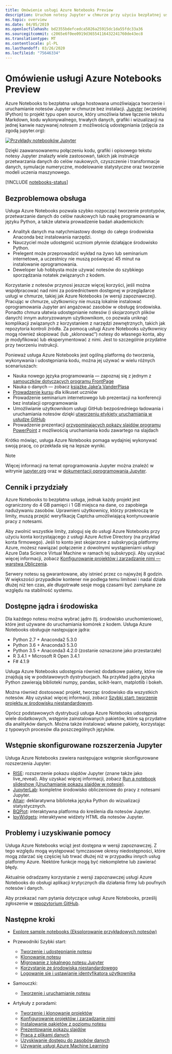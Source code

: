 ```yaml
---
title: Omówienie usługi Azure Notebooks Preview
description: Uruchom notesy Jupyter w chmurze przy użyciu bezpłatnej usługi Azure Notebooks Preview, w której nie jest wymagana żadna konfiguracja ani konfiguracja.
ms.topic: overview
ms.date: 04/05/2019
ms.openlocfilehash: bd2355bdefcedca5026a25915dc1da55fdc33a36
ms.sourcegitcommit: c2065e6f0ee0919d36554116432241760de43ec8
ms.translationtype: MT
ms.contentlocale: pl-PL
ms.lasthandoff: 03/26/2020
ms.locfileid: "75646334"
---
```

# <a name="overview-of-azure-notebooks-preview"></a>Omówienie usługi Azure Notebooks Preview

Azure Notebooks to bezpłatna usługa hostowana umożliwiająca tworzenie i uruchamianie notesów Jupyter w chmurze bez instalacji. [Jupyter](https://jupyter.org/) (wcześniej IPython) to projekt typu open source, który umożliwia łatwe łączenie tekstu Markdown, kodu wykonywalnego, trwałych danych, grafiki i wizualizacji na jednej kanwie nazywanej *notesem* z możliwością udostępniania (zdjęcia za zgodą jupyter.org):

[![Przykłady notebooków Jupyter](https://jupyter.org/assets/jupyterpreview.png)](https://jupyter.org/assets/jupyterpreview.png#lightbox)

Dzięki zaawansowanemu połączeniu kodu, grafiki i opisowego tekstu notesy Jupyter znalazły wiele zastosowań, takich jak instrukcje przetwarzania danych do celów naukowych, czyszczenie i transformacje danych, symulacje numeryczne, modelowanie statystyczne oraz tworzenie modeli uczenia maszynowego.

[!INCLUDE [notebooks-status](../../includes/notebooks-status.md)]

## <a name="hassle-free-experience"></a>Bezproblemowa obsługa

Usługa Azure Notebooks pozwala szybko rozpocząć tworzenie prototypów, przetwarzanie danych do celów naukowych lub naukę programowania w języku Python, a także ułatwia prowadzenie badań akademickich:

- Analityk danych ma natychmiastowy dostęp do całego środowiska Anaconda bez instalowania narzędzi.
- Nauczyciel może udostępnić uczniom płynnie działające środowisko Python.
- Prelegent może przeprowadzić wykład na żywo lub seminarium internetowe, a uczestnicy nie muszą poświęcać 45 minut na instalowanie oprogramowania.
- Deweloper lub hobbysta może używać notesów do szybkiego sporządzania notatek związanych z kodem.

Korzystanie z notesów przynosi jeszcze więcej korzyści, jeśli można współpracować nad nimi za pośrednictwem dostępnej w przeglądarce usługi w chmurze, takiej jak Azure Notebooks (w wersji zapoznawczej). Pracując w chmurze, użytkownicy nie muszą lokalnie instalować oprogramowania Jupyter ani angażować zasobów w obsługę środowiska. Ponadto chmura ułatwia udostępnianie notesów (i skojarzonych plików danych) innym autoryzowanym użytkownikom, co pozwala uniknąć komplikacji związanych z korzystaniem z narzędzi zewnętrznych, takich jak repozytoria kontroli źródła. Za pomocą usługi Azure Notebooks użytkownicy mogą również skopiować (lub „sklonować”) notesy do własnego konta, aby je modyfikować lub eksperymentować z nimi. Jest to szczególnie przydatne przy tworzeniu instrukcji.

Ponieważ usługa Azure Notebooks jest ogólną platformą do tworzenia, wykonywania i udostępniania kodu, można jej używać w wielu różnych scenariuszach:

- Nauka nowego języka programowania — zapoznaj się z jednym z [samouczków dotyczących programu FrontPage](https://notebooks.azure.com/Microsoft/projects/samples/html/Introduction%20to%20Python.ipynb)
- Nauka o danych — zobacz [książkę Jake’a VanderPlasa](https://notebooks.azure.com/jakevdp/projects/PythonDataScienceHandbook)
- [Prowadzenie kursu](https://notebooks.azure.com/garth-wells/projects/CUED-IA-Computing-Michaelmas) dla kilkuset uczniów
- Prowadzenie seminarium internetowego lub prezentacji na konferencji bez instalacji oprogramowania 
- Umożliwianie użytkownikom usługi GitHub bezpośredniego ładowania i uruchamiania notesów dzięki [utworzeniu etykiety uruchamiania w usłudze GitHub](https://notebooks.azure.com/help/projects/sharing/create-a-github-badge)
- Prowadzenie prezentacji [przypominających pokazy slajdów programu PowerPoint](https://notebooks.azure.com/help/jupyter-notebooks/slides) z możliwością uruchamiania kodu zawartego na slajdach

Krótko mówiąc, usługa Azure Notebooks pomaga wydajniej wykonywać swoją pracę, co przekłada się na lepsze wyniki.

> [!Note]
> Więcej informacji na temat oprogramowania Jupyter można znaleźć w witrynie [jupyter.org](https://jupyter.org/) oraz w [dokumentacji oprogramowania Jupyter](https://jupyter-notebook.readthedocs.io/en/latest/).

## <a name="pricing-and-quotas"></a>Cennik i przydziały

Azure Notebooks to bezpłatna usługa, jednak każdy projekt jest ograniczony do 4 GB pamięci i 1 GB miejsca na dane, co zapobiega nadużywaniu zasobów. Uprawnieni użytkownicy, którzy przekroczą te limity, muszą przejść weryfikację Captcha umożliwiającą kontynuowanie pracy z notesami.

Aby zwolnić wszystkie limity, zaloguj się do usługi Azure Notebooks przy użyciu konta korzystającego z usługi Azure Active Directory (na przykład konta firmowego). Jeśli to konto jest skojarzone z subskrypcją platformy Azure, możesz nawiązać połączenie z dowolnymi wystąpieniami usługi Azure Data Science Virtual Machine w ramach tej subskrypcji. Aby uzyskać więcej informacji, zobacz [Konfigurowanie projektów i zarządzanie nimi — warstwa Obliczenia](configure-manage-azure-notebooks-projects.md#compute-tier).

Serwery notesu są gwarantowane, aby istnieć przez co najwyżej 8 godzin. W większości przypadków kontener nie podlega temu limitowi i nadal działa dłużej niż ten czas, ale długotrwałe sesje mogą czasami być zamykane ze względu na stabilność systemu.

## <a name="available-kernels-and-environments"></a>Dostępne jądra i środowiska

Dla każdego notesu można wybrać jądro (tj. środowisko uruchomieniowe), które jest używane do uruchamiania komórek z kodem. Usługa Azure Notebooks obsługuje następujące jądra:

- Python 2.7 + Anaconda2 5.3.0
- Python 3.6 + Anaconda3 5.3.0
- Python 3.5 + Anaconda3 4.2.0 (zostanie oznaczone jako przestarzałe)
- R 3.4.1 + Microsoft R Open 3.4.1
- F# 4.1.9

Usługa Azure Notebooks udostępnia również dodatkowe pakiety, które nie znajdują się w podstawowych dystrybucjach. Na przykład jądra języka Python zawierają biblioteki numpy, pandas, scikit-learn, matplotlib i bokeh.

Można również dostosować projekt, tworząc środowisko dla wszystkich notesów. Aby uzyskać więcej informacji, zobacz [Szybki start: tworzenie projektu w środowisku niestandardowym](quickstart-create-jupyter-notebook-project-environment.md).

Oprócz podstawowych dystrybucji usługa Azure Notebooks udostępnia wiele dodatkowych, wstępnie zainstalowanych pakietów, które są przydatne dla analityków danych. Można także instalować własne pakiety, korzystając z typowych procesów dla poszczególnych języków.

## <a name="pre-configured-jupyter-extensions"></a>Wstępnie skonfigurowane rozszerzenia Jupyter

Usługa Azure Notebooks zawiera następujące wstępnie skonfigurowane rozszerzenia Jupyter:

- [RISE](https://github.com/damianavila/RISE): rozszerzenie pokazu slajdów Jupyter (znane także jako live_reveal). Aby uzyskać więcej informacji, zobacz [Run a notebook slideshow (Uruchamianie pokazu slajdów w notesie)](present-jupyter-notebooks-slideshow.md).
- [JupyterLab](https://github.com/jupyterlab/jupyterlab): kompletne środowisko obliczeniowe do pracy z notesami Jupyter.
- [Altair](https://github.com/ellisonbg/altair): deklaratywna biblioteka języka Python do wizualizacji statystycznych.
- [BQPlot](https://github.com/bloomberg/bqplot): interaktywna platforma do kreślenia dla notesów Jupyter.
- [IpyWidgets](https://github.com/jupyter-widgets/ipywidgets): interaktywne widżety HTML dla notesów Jupyter.

## <a name="issues-and-getting-help"></a>Problemy i uzyskiwanie pomocy

Usługa Azure Notebooks wciąż jest dostępna w wersji zapoznawczej. Z tego względu mogą występować tymczasowe okresy niedostępności, które mogą zdarzać się częściej lub trwać dłużej niż w przypadku innych usług platformy Azure. Niektóre funkcje mogą być niekompletne lub zawierać błędy.

Aktualnie odradzamy korzystanie z wersji zapoznawczej usługi Azure Notebooks do obsługi aplikacji krytycznych dla działania firmy lub poufnych notesów i danych.

Aby przekazać nam pytania dotyczące usługi Azure Notebooks, prześlij zgłoszenie w [repozytorium GitHub](https://github.com/Microsoft/AzureNotebooks/issues).

## <a name="next-steps"></a>Następne kroki  

- [Explore sample notebooks (Eksplorowanie przykładowych notesów)](azure-notebooks-samples.md)

- Przewodniki Szybki start:

  - [Tworzenie i udostępnianie notesu](quickstart-create-share-jupyter-notebook.md)
  - [Klonowanie notesu](quickstart-clone-jupyter-notebook.md)
  - [Migrowanie z lokalnego notesu Jupyter](quickstart-migrate-local-jupyter-notebook.md)
  - [Korzystanie ze środowiska niestandardowego](quickstart-create-jupyter-notebook-project-environment.md)
  - [Logowanie się i ustawianie identyfikatora użytkownika](quickstart-sign-in-azure-notebooks.md)

- Samouczki:

  - [Tworzenie i uruchamianie notesu](tutorial-create-run-jupyter-notebook.md  )

- Artykuły z poradami:
  
  - [Tworzenie i klonowanie projektów](create-clone-jupyter-notebooks.md)
  - [Konfigurowanie projektów i zarządzanie nimi](configure-manage-azure-notebooks-projects.md)
  - [Instalowanie pakietów z poziomu notesu](install-packages-jupyter-notebook.md)
  - [Prezentowanie pokazu slajdów](present-jupyter-notebooks-slideshow.md)
  - [Praca z plikami danych](work-with-project-data-files.md)
  - [Uzyskiwanie dostępu do zasobów danych](access-data-resources-jupyter-notebooks.md)
  - [Używanie usługi Azure Machine Learning](use-machine-learning-services-jupyter-notebooks.md)
